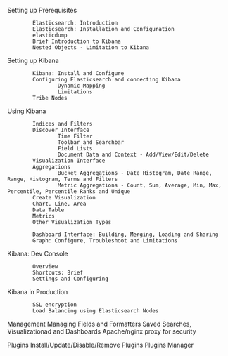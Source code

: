 Setting up Prerequisites

            Elasticsearch: Introduction 
            Elasticsearch: Installation and Configuration
            elasticdump
            Brief Introduction to Kibana
            Nested Objects - Limitation to Kibana

Setting up Kibana

            Kibana: Install and Configure
            Configuring Elasticsearch and connecting Kibana
                    Dynamic Mapping
                    Limitations
            Tribe Nodes

Using Kibana

            Indices and Filters
            Discover Interface
                    Time Filter
                    Toolbar and Searchbar
                    Field Lists
                    Document Data and Context - Add/View/Edit/Delete
            Visualization Interface
            Aggregations
                    Bucket Aggregations - Date Histogram, Date Range, Range, Histogram, Terms and Filters
                    Metric Aggregations - Count, Sum, Average, Min, Max, Percentile, Percentile Ranks and Unique
            Create Visualization
            Chart, Line, Area
            Data Table
            Metrics
            Other Visualization Types

            Dashboard Interface: Building, Merging, Loading and Sharing
            Graph: Configure, Troubleshoot and Limitations

Kibana: Dev Console

            Overview
            Shortcuts: Brief
            Settings and Configuring

Kibana in Production

            SSL encryption
            Load Balancing using Elasticsearch Nodes

Management
            Managing Fields and Formatters
            Saved Searches, Visualizationad and Dashboards
            Apache/nginx proxy for security

Plugins
            Install/Update/Disable/Remove Plugins
            Plugins Manager